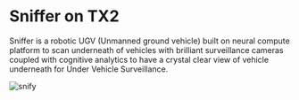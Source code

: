 # Sniffer on TX2

Sniffer is a robotic UGV (Unmanned ground vehicle) built on neural compute platform to scan underneath of vehicles with brilliant surveillance cameras coupled with cognitive analytics to have a crystal clear view of vehicle underneath for Under Vehicle Surveillance.

![snify](https://user-images.githubusercontent.com/45988949/62763958-63052900-baaa-11e9-96ef-e9af9e419c78.jpg)
